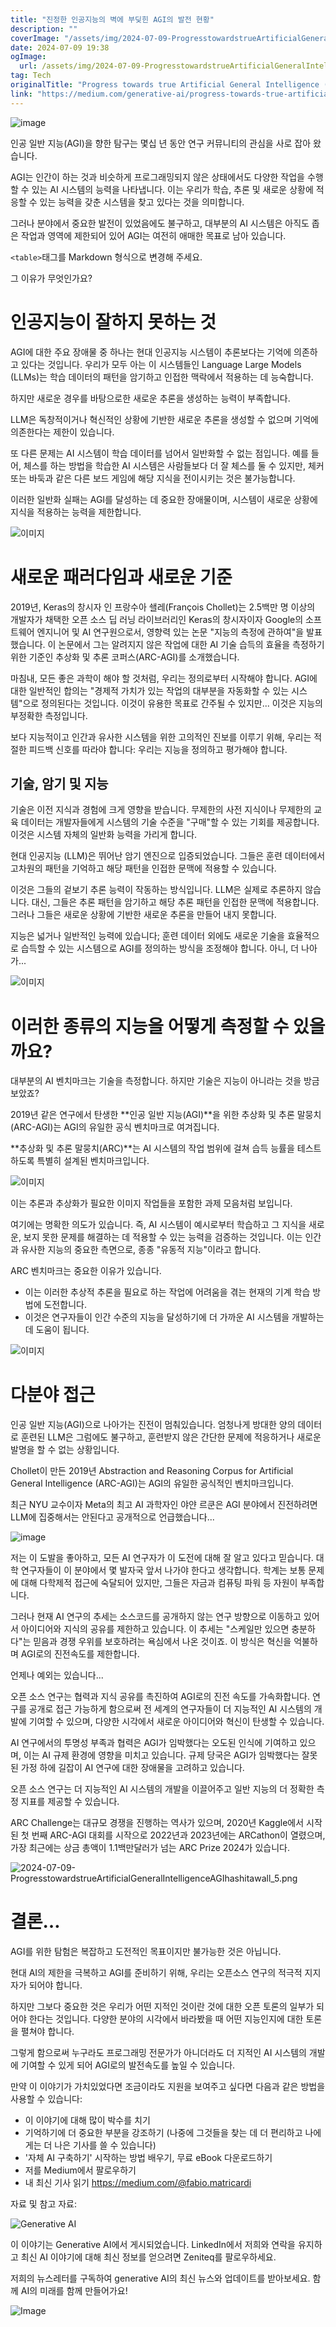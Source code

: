 ```yaml
---
title: "진정한 인공지능의 벽에 부딪힌 AGI의 발전 현황"
description: ""
coverImage: "/assets/img/2024-07-09-ProgresstowardstrueArtificialGeneralIntelligenceAGIhashitawall_0.png"
date: 2024-07-09 19:38
ogImage:
  url: /assets/img/2024-07-09-ProgresstowardstrueArtificialGeneralIntelligenceAGIhashitawall_0.png
tag: Tech
originalTitle: "Progress towards true Artificial General Intelligence (AGI) has hit a wall."
link: "https://medium.com/generative-ai/progress-towards-true-artificial-general-intelligence-agi-has-hit-a-wall-80a35c048f41"
---
```


![image](/assets/img/2024-07-09-ProgresstowardstrueArtificialGeneralIntelligenceAGIhashitawall_0.png)

인공 일반 지능(AGI)을 향한 탐구는 몇십 년 동안 연구 커뮤니티의 관심을 사로 잡아 왔습니다.

AGI는 인간이 하는 것과 비슷하게 프로그래밍되지 않은 상태에서도 다양한 작업을 수행할 수 있는 AI 시스템의 능력을 나타냅니다. 이는 우리가 학습, 추론 및 새로운 상황에 적응할 수 있는 능력을 갖춘 시스템을 찾고 있다는 것을 의미합니다.

그러나 분야에서 중요한 발전이 있었음에도 불구하고, 대부분의 AI 시스템은 아직도 좁은 작업과 영역에 제한되어 있어 AGI는 여전히 애매한 목표로 남아 있습니다.

<div class="content-ad"></div>

`<table>`태그를 Markdown 형식으로 변경해 주세요.

그 이유가 무엇인가요?

# 인공지능이 잘하지 못하는 것

AGI에 대한 주요 장애물 중 하나는 현대 인공지능 시스템이 추론보다는 기억에 의존하고 있다는 것입니다. 우리가 모두 아는 이 시스템들인 Language Large Models (LLMs)는 학습 데이터의 패턴을 암기하고 인접한 맥락에서 적용하는 데 능숙합니다.

하지만 새로운 경우를 바탕으로한 새로운 추론을 생성하는 능력이 부족합니다.

<div class="content-ad"></div>

LLM은 독창적이거나 혁신적인 상황에 기반한 새로운 추론을 생성할 수 없으며 기억에 의존한다는 제한이 있습니다.

또 다른 문제는 AI 시스템이 학습 데이터를 넘어서 일반화할 수 없는 점입니다. 예를 들어, 체스를 하는 방법을 학습한 AI 시스템은 사람들보다 더 잘 체스를 둘 수 있지만, 체커 또는 바둑과 같은 다른 보드 게임에 해당 지식을 전이시키는 것은 불가능합니다.

이러한 일반화 실패는 AGI를 달성하는 데 중요한 장애물이며, 시스템이 새로운 상황에 지식을 적용하는 능력을 제한합니다.

![이미지](https://miro.medium.com/v2/resize:fit:1400/1*_LbxAoOCs7Ed8ThxzsC_eQ.gif)

<div class="content-ad"></div>

# 새로운 패러다임과 새로운 기준

2019년, Keras의 창시자 인 프랑수아 쇌레(François Chollet)는 2.5백만 명 이상의 개발자가 채택한 오픈 소스 딥 러닝 라이브러리인 Keras의 창시자이자 Google의 소프트웨어 엔지니어 및 AI 연구원으로서, 영향력 있는 논문 "지능의 측정에 관하여"을 발표했습니다. 이 논문에서 그는 알려지지 않은 작업에 대한 AI 기술 습득의 효율을 측정하기 위한 기준인 추상화 및 추론 코퍼스(ARC-AGI)를 소개했습니다.

마침내, 모든 좋은 과학이 해야 할 것처럼, 우리는 정의로부터 시작해야 합니다. AGI에 대한 일반적인 합의는 "경제적 가치가 있는 작업의 대부분을 자동화할 수 있는 시스템"으로 정의된다는 것입니다. 이것이 유용한 목표로 간주될 수 있지만... 이것은 지능의 부정확한 측정입니다.

보다 지능적이고 인간과 유사한 시스템을 위한 고의적인 진보를 이루기 위해, 우리는 적절한 피드백 신호를 따라야 합니다: 우리는 지능을 정의하고 평가해야 합니다.

<div class="content-ad"></div>

## 기술, 암기 및 지능

기술은 이전 지식과 경험에 크게 영향을 받습니다. 무제한의 사전 지식이나 무제한의 교육 데이터는 개발자들에게 시스템의 기술 수준을 "구매"할 수 있는 기회를 제공합니다. 이것은 시스템 자체의 일반화 능력을 가리게 합니다.

현대 인공지능 (LLM)은 뛰어난 암기 엔진으로 입증되었습니다. 그들은 훈련 데이터에서 고차원의 패턴을 기억하고 해당 패턴을 인접한 문맥에 적용할 수 있습니다.

이것은 그들의 겉보기 추론 능력이 작동하는 방식입니다. LLM은 실제로 추론하지 않습니다. 대신, 그들은 추론 패턴을 암기하고 해당 추론 패턴을 인접한 문맥에 적용합니다. 그러나 그들은 새로운 상황에 기반한 새로운 추론을 만들어 내지 못합니다.

<div class="content-ad"></div>

지능은 넓거나 일반적인 능력에 있습니다; 훈련 데이터 외에도 새로운 기술을 효율적으로 습득할 수 있는 시스템으로 AGI를 정의하는 방식을 조정해야 합니다. 아니, 더 나아가...

![이미지](/assets/img/2024-07-09-ProgresstowardstrueArtificialGeneralIntelligenceAGIhashitawall_1.png)

# 이러한 종류의 지능을 어떻게 측정할 수 있을까요?

대부분의 AI 벤치마크는 기술을 측정합니다. 하지만 기술은 지능이 아니라는 것을 방금 보았죠?

<div class="content-ad"></div>

2019년 같은 연구에서 탄생한 **인공 일반 지능(AGI)**을 위한 추상화 및 추론 말뭉치 (ARC-AGI)는 AGI의 유일한 공식 벤치마크로 여겨집니다.

**추상화 및 추론 말뭉치(ARC)**는 AI 시스템의 작업 범위에 걸쳐 습득 능률을 테스트하도록 특별히 설계된 벤치마크입니다.

![이미지](/assets/img/2024-07-09-ProgresstowardstrueArtificialGeneralIntelligenceAGIhashitawall_2.png)

이는 추론과 추상화가 필요한 이미지 작업들을 포함한 과제 모음처럼 보입니다.

<div class="content-ad"></div>

여기에는 명확한 의도가 있습니다. 즉, AI 시스템이 예시로부터 학습하고 그 지식을 새로운, 보지 못한 문제를 해결하는 데 적용할 수 있는 능력을 검증하는 것입니다. 이는 인간과 유사한 지능의 중요한 측면으로, 종종 "유동적 지능"이라고 합니다.

ARC 벤치마크는 중요한 이유가 있습니다.

- 이는 이러한 추상적 추론을 필요로 하는 작업에 어려움을 겪는 현재의 기계 학습 방법에 도전합니다.
- 이것은 연구자들이 인간 수준의 지능을 달성하기에 더 가까운 AI 시스템을 개발하는 데 도움이 됩니다.

![이미지](/assets/img/2024-07-09-ProgresstowardstrueArtificialGeneralIntelligenceAGIhashitawall_3.png)

<div class="content-ad"></div>

# 다분야 접근

인공 일반 지능(AGI)으로 나아가는 진전이 멈춰있습니다. 엄청나게 방대한 양의 데이터로 훈련된 LLM은 그럼에도 불구하고, 훈련받지 않은 간단한 문제에 적응하거나 새로운 발명을 할 수 없는 상황입니다.

Chollet이 만든 2019년 Abstraction and Reasoning Corpus for Artificial General Intelligence (ARC-AGI)는 AGI의 유일한 공식적인 벤치마크입니다.

최근 NYU 교수이자 Meta의 최고 AI 과학자인 야얀 르쿤은 AGI 분야에서 진전하려면 LLM에 집중해서는 안된다고 공개적으로 언급했습니다...

<div class="content-ad"></div>

![image](/assets/img/2024-07-09-ProgresstowardstrueArtificialGeneralIntelligenceAGIhashitawall_4.png)

저는 이 도발을 좋아하고, 모든 AI 연구자가 이 도전에 대해 잘 알고 있다고 믿습니다. 대학 연구자들이 이 분야에서 몇 발자국 앞서 나가야 한다고 생각합니다. 학계는 보통 문제에 대해 다학제적 접근에 숙달되어 있지만, 그들은 자금과 컴퓨팅 파워 등 자원이 부족합니다.

그러나 현재 AI 연구의 추세는 소스코드를 공개하지 않는 연구 방향으로 이동하고 있어서 아이디어와 지식의 공유를 제한하고 있습니다. 이 추세는 "스케일만 있으면 충분하다"는 믿음과 경쟁 우위를 보호하려는 욕심에서 나온 것이죠. 이 방식은 혁신을 억불하며 AGI로의 진전속도를 제한합니다.

언제나 예외는 있습니다...

<div class="content-ad"></div>

오픈 소스 연구는 협력과 지식 공유를 촉진하여 AGI로의 진전 속도를 가속화합니다. 연구를 공개로 접근 가능하게 함으로써 전 세계의 연구자들이 더 지능적인 AI 시스템의 개발에 기여할 수 있으며, 다양한 시각에서 새로운 아이디어와 혁신이 탄생할 수 있습니다.

AI 연구에서의 투명성 부족과 협력은 AGI가 임박했다는 오도된 인식에 기여하고 있으며, 이는 AI 규제 환경에 영향을 미치고 있습니다. 규제 당국은 AGI가 임박했다는 잘못된 가정 하에 길잡이 AI 연구에 대한 장애물을 고려하고 있습니다.

오픈 소스 연구는 더 지능적인 AI 시스템의 개발을 이끌어주고 일반 지능의 더 정확한 측정 지표를 제공할 수 있습니다.

ARC Challenge는 대규모 경쟁을 진행하는 역사가 있으며, 2020년 Kaggle에서 시작된 첫 번째 ARC-AGI 대회를 시작으로 2022년과 2023년에는 ARCathon이 열렸으며, 가장 최근에는 상금 총액이 1.1백만달러가 넘는 ARC Prize 2024가 있습니다.

<div class="content-ad"></div>

![2024-07-09-ProgresstowardstrueArtificialGeneralIntelligenceAGIhashitawall_5.png](/assets/img/2024-07-09-ProgresstowardstrueArtificialGeneralIntelligenceAGIhashitawall_5.png)

# 결론…

AGI를 위한 탐험은 복잡하고 도전적인 목표이지만 불가능한 것은 아닙니다.

현대 AI의 제한을 극복하고 AGI를 준비하기 위해, 우리는 오픈소스 연구의 적극적 지지자가 되어야 합니다.

<div class="content-ad"></div>

하지만 그보다 중요한 것은 우리가 어떤 지적인 것이란 것에 대한 오픈 토론의 일부가 되어야 한다는 것입니다. 다양한 분야의 시각에서 바라봤을 때 어떤 지능인지에 대한 토론을 펼쳐야 합니다.

그렇게 함으로써 누구라도 프로그래밍 전문가가 아니더라도 더 지적인 AI 시스템의 개발에 기여할 수 있게 되어 AGI로의 발전속도를 높일 수 있습니다.

만약 이 이야기가 가치있었다면 조금이라도 지원을 보여주고 싶다면 다음과 같은 방법을 사용할 수 있습니다:

- 이 이야기에 대해 많이 박수를 치기
- 기억하기에 더 중요한 부분을 강조하기 (나중에 그것들을 찾는 데 더 편리하고 나에게는 더 나은 기사를 쓸 수 있습니다)
- '자체 AI 구축하기' 시작하는 방법 배우기, 무료 eBook 다운로드하기
- 저를 Medium에서 팔로우하기
- 내 최신 기사 읽기 https://medium.com/@fabio.matricardi

<div class="content-ad"></div>

자료 및 참고 자료:

![Generative AI](/assets/img/2024-07-09-ProgresstowardstrueArtificialGeneralIntelligenceAGIhashitawall_6.png)

이 이야기는 Generative AI에서 게시되었습니다. LinkedIn에서 저희와 연락을 유지하고 최신 AI 이야기에 대해 최신 정보를 얻으려면 Zeniteq를 팔로우하세요.

저희의 뉴스레터를 구독하여 generative AI의 최신 뉴스와 업데이트를 받아보세요. 함께 AI의 미래를 함께 만들어가요!

<div class="content-ad"></div>

![Image](/assets/img/2024-07-09-ProgresstowardstrueArtificialGeneralIntelligenceAGIhashitawall_7.png)
